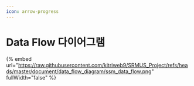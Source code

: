 ```yaml
---
icon: arrow-progress
---
```


# Data Flow 다이어그램

{% embed url="https://raw.githubusercontent.com/kitriweb9/SRMUS_Project/refs/heads/master/document/data_flow_diagram/ssm_data_flow.png" fullWidth="false" %}
